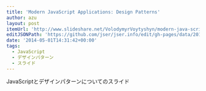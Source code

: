 ```yaml
---
title: 'Modern JavaScript Applications: Design Patterns'
author: azu
layout: post
itemUrl: 'http://www.slideshare.net/VolodymyrVoytyshyn/modern-java-script-applications'
editJSONPath: 'https://github.com/jser/jser.info/edit/gh-pages/data/2014/05/index.json'
date: '2014-05-01T14:31:42+00:00'
tags:
  - JavaScript
  - デザインパターン
  - スライド
---
```

JavaScriptとデザインパターンについてのスライド
